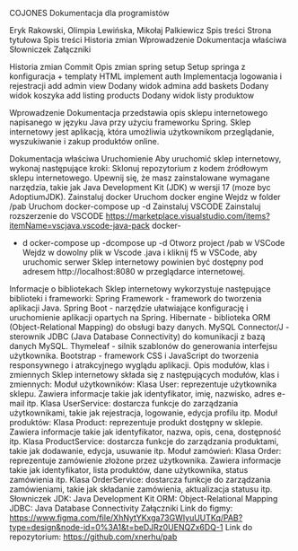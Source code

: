 COJONES
Dokumentacja dla programistów

Eryk Rakowski, Olimpia Lewińska, Mikołaj Palkiewicz
Spis treści
Strona tytułowa
Spis treści
Historia zmian
Wprowadzenie
Dokumentacja właściwa
Słowniczek
Załączniki

Historia zmian
Commit
Opis zmian
spring setup
Setup springa z konfiguracja + templaty HTML
implement auth
Implementacja logowania i rejestracji
add admin view
Dodany widok admina
add baskets
Dodany widok koszyka
add listing products
Dodany widok listy produktow

Wprowadzenie
Dokumentacja przedstawia opis sklepu internetowego napisanego w języku Java przy użyciu frameworku Spring. Sklep internetowy jest aplikacją, która umożliwia użytkownikom przeglądanie, wyszukiwanie i zakup produktów online.

Dokumentacja właściwa
Uruchomienie
Aby uruchomić sklep internetowy, wykonaj następujące kroki:
Sklonuj repozytorium z kodem źródłowym sklepu internetowego.
Upewnij się, że masz zainstalowane wymagane narzędzia, takie jak Java Development Kit (JDK) w wersji 17 (moze byc AdoptiumJDK).
Zainstaluj docker
Uruchom docker engine
Wejdz w folder /pab
Uruchom docker-compose up -d
Zainstaluj VSCODE
Zainstaluj rozszerzenie do VSCODE
https://marketplace.visualstudio.com/items?itemName=vscjava.vscode-java-pack docker-

- d
  ocker-compose up -dcompose up -d
  Otworz project /pab w VSCode
  Wejdz w dowolny plik w Vscode .java i kliknij f5 w VSCode, aby uruchomic serwer
  Sklep internetowy powinien być dostępny pod adresem http://localhost:8080 w przeglądarce internetowej.

Informacje o bibliotekach
Sklep internetowy wykorzystuje następujące biblioteki i frameworki:
Spring Framework - framework do tworzenia aplikacji Java.
Spring Boot - narzędzie ułatwiające konfigurację i uruchomienie aplikacji opartych na Spring.
Hibernate - biblioteka ORM (Object-Relational Mapping) do obsługi bazy danych.
MySQL Connector/J - sterownik JDBC (Java Database Connectivity) do komunikacji z bazą danych MySQL.
Thymeleaf - silnik szablonów do generowania interfejsu użytkownika.
Bootstrap - framework CSS i JavaScript do tworzenia responsywnego i atrakcyjnego wyglądu aplikacji.
Opis modułów, klas i zmiennych
Sklep internetowy składa się z następujących modułów, klas i zmiennych:
Moduł użytkowników:
Klasa User: reprezentuje użytkownika sklepu. Zawiera informacje takie jak identyfikator, imię, nazwisko, adres e-mail itp.
Klasa UserService: dostarcza funkcje do zarządzania użytkownikami, takie jak rejestracja, logowanie, edycja profilu itp.
Moduł produktów:
Klasa Product: reprezentuje produkt dostępny w sklepie. Zawiera informacje takie jak identyfikator, nazwa, opis, cena, dostępność itp.
Klasa ProductService: dostarcza funkcje do zarządzania produktami, takie jak dodawanie, edycja, usuwanie itp.
Moduł zamówień:
Klasa Order: reprezentuje zamówienie złożone przez użytkownika. Zawiera informacje takie jak identyfikator, lista produktów, dane użytkownika, status zamówienia itp.
Klasa OrderService: dostarcza funkcje do zarządzania zamówieniami, takie jak składanie zamówienia, aktualizacja statusu itp.
Słowniczek
JDK: Java Development Kit
ORM: Object-Relational Mapping
JDBC: Java Database Connectivity
Załączniki
Link do figmy: https://www.figma.com/file/XhNytYKxga73GWIyuUUTKq/PAB?type=design&node-id=0%3A1&t=beDJRz0UENQZx6DQ-1
Link do repozytorium: https://github.com/xnerhu/pab
